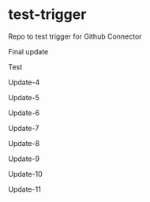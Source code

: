 # test-trigger
Repo to test trigger for Github Connector

Final update

Test

Update-4

Update-5

Update-6

Update-7

Update-8

Update-9

Update-10

Update-11
